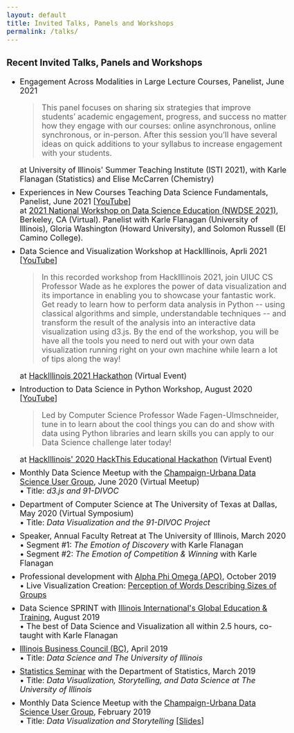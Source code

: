 ```yaml
---
layout: default
title: Invited Talks, Panels and Workshops
permalink: /talks/
---
```


<style>
.pub-etc {
  margin-bottom: 10px;
}

body {
  font-size: 18px;
}
</style>

### Recent Invited Talks, Panels and Workshops

<ul>
  <li>
    Engagement Across Modalities in Large Lecture Courses, Panelist, June 2021
    <div class="pub-etc">
      <blockquote class="ml-0 mb-0">
      This panel focuses on sharing six strategies that improve students’ academic engagement, progress, and success no matter how they engage with our courses: online asynchronous, online synchronous, or in-person.  After this session you’ll have several ideas on quick additions to your syllabus to increase engagement with your students.
      </blockquote>
      at University of Illinois' Summer Teaching Institute (ISTI 2021), with Karle Flanagan (Statistics) and Elise McCarren (Chemistry)
    </div>
  </li>

  <li>
    Experiences in New Courses Teaching Data Science Fundamentals, Panelist, June 2021 [<a href="https://www.youtube.com/watch?v=2uTirTan7o0">YouTube</a>]
    <div class="pub-etc">
      at <a href="https://data.berkeley.edu/academics/resources/data-science-education-resources/2021-national-workshop-data-science-education">2021 National Workshop on Data Science Education (NWDSE 2021)</a>, Berkeley, CA (Virtual).  Panelist with Karle Flanagan (University of Illinois), Gloria Washington (Howard University), and Solomon Russell (El Camino College).
    </div>
  </li>

  <li>
    Data Science and Visualization Workshop at HackIllinois, Aprli 2021 [<a href="https://www.youtube.com/watch?v=I1dWSjrpHDc">YouTube</a>]
    <div class="pub-etc">
      <blockquote class="ml-0 mb-0">In this recorded workshop from HackIllinois 2021, join UIUC CS Professor Wade as he explores the power of data visualization and its importance in enabling you to showcase your fantastic work. Get ready to learn how to perform data analysis in Python -- using classical algorithms and simple, understandable techniques -- and transform the result of the analysis into an interactive data visualization using d3.js. By the end of the workshop, you will be have all the tools you need to nerd out with your own data visualization running right on your own machine while learn a lot of tips along the way!</blockquote>
      at <a href="https://hackillinois.org/">HackIllinois 2021 Hackathon</a> (Virtual Event)
    </div>
  </li>

  <li>
    Introduction to Data Science in Python Workshop, August 2020 [<a href="https://www.youtube.com/watch?v=wqURYwkgsAs">YouTube</a>]
    <div class="pub-etc">
      <blockquote class="ml-0 mb-0">
      Led by Computer Science Professor Wade Fagen-Ulmschneider,  tune in to learn about the cool things you can do and show with data using Python libraries and learn skills you can apply to our Data Science challenge later today!
      </blockquote>
      at <a href="https://hackthis.hackillinois.org/">HackIllinois' 2020 HackThis Educational Hackathon</a> (Virtual Event)
    </div>
  </li>

  <li>
    Monthly Data Science Meetup with the <a href="https://www.meetup.com/CU-DSUG/">Champaign-Urbana Data Science User Group</a>, June 2020 (Virtual Meetup)
    <div class="pub-etc">
      &bullet; Title: <i>d3.js and 91-DIVOC</i>
    </div>
  </li>
  <li>
    Department of Computer Science at The University of Texas at Dallas, May 2020 (Virtual Symposium)
    <div class="pub-etc">
      &bullet; Title: <i>Data Visualization and the 91-DIVOC Project</i>
    </div>
  </li>
  <li>
    Speaker, Annual Faculty Retreat at The University of Illinois, March 2020
    <div class="pub-etc">
      &bullet; Segment #1: <i>The Emotion of Discovery</i> with Karle Flanagan<br>
      &bullet; Segment #2: <i>The Emotion of Competition &amp; Winning</i> with Karle Flanagan
    </div>
  </li>
  <li>
    Professional development with <a href="http://apo-aa.org/">Alpha Phi Omega (APO)</a>, October 2019
    <div class="pub-etc">
      &bullet; Live Visualization Creation: <a href="http://d7.cs.illinois.edu/projects/apo-group-size/">Perception of Words Describing Sizes of Groups</a>
    </div>
  </li>
  <li>
    Data Science SPRINT with <a href="http://get.illinois.edu/">Illinois International's Global Education & Training</a>, August 2019
    <div class="pub-etc">
      &bullet; The best of Data Science and Visualization all within 2.5 hours, co-taught with Karle Flanagan
    </div>
  </li>
  <li>
    <a href="http://illinoisbusinesscouncil.com/home/">Illinois Business Council (BC)</a>, April 2019
    <div class="pub-etc">
      &bullet; Title: <i>Data Science and The University of Illinois</i>
    </div>
  </li>
  <li>
    <a href="https://calendars.illinois.edu/detail/1439/33330023">Statistics Seminar</a> with the Department of Statistics, March 2019
    <div class="pub-etc">
      &bullet; Title: <i>Data Visualization, Storytelling, and Data Science at The University of Illinois</i>
    </div>
  </li>
  <li>
    Monthly Data Science Meetup with the <a href="https://www.meetup.com/CU-DSUG/">Champaign-Urbana Data Science User Group</a>, February 2019
    <div class="pub-etc">
      &bullet; Title: <i>Data Visualization and Storytelling</i> [<a href="https://docs.google.com/presentation/d/1YXyv4UuJeyyQy8frGtt_DnLOtpuxcjBeSb_32xQEGQA/edit?usp=sharing">Slides</a>]
    </div>
  </li>
</ul>
